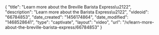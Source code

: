 {
    "title": "Learn more about the Breville Barista Express\u2122",
    "description": "Learn more about the Barista Express\u2122",
    "videoid": "66784853",
    "date_created": "1456174864",
    "date_modified": "1468528641",
    "type": "captivate",
    "layout": "video",
    "url": "\/v\/learn-more-about-the-breville-barista-express\/66784853"
}